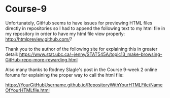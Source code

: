 # Course-9
Unfortunately, GitHub seems to have issues for previewing HTML files directly in repositories so I had to append the following text to my html file in my repository in order to have my html file view properly: http://htmlpreview.github.com/?

Thank you to the author of the following site for explaining this in greater detail:
https://www.stat.ubc.ca/~jenny/STAT545A/topic13_make-browsing-GitHub-repo-more-rewarding.html

Also many thanks to Rodney Slagle's post in the Course 9-week 2 online forums for explaining the proper way to call the html file:

https://YourGitHubUsername.github.io/RepositoryWithYourHTMLFile/NameOfYourHTMLfile.html
